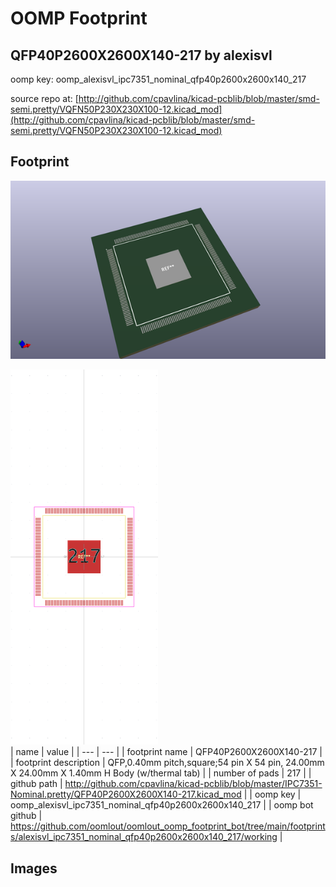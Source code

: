 # OOMP Footprint  
## QFP40P2600X2600X140-217  by alexisvl  
  
oomp key: oomp_alexisvl_ipc7351_nominal_qfp40p2600x2600x140_217  
  
source repo at: [http://github.com/cpavlina/kicad-pcblib/blob/master/smd-semi.pretty/VQFN50P230X230X100-12.kicad_mod](http://github.com/cpavlina/kicad-pcblib/blob/master/smd-semi.pretty/VQFN50P230X230X100-12.kicad_mod)  
## Footprint  
  
[![working_kicad_pcb_3d.png](working_kicad_pcb_3d_600.png)](working_kicad_pcb_3d.png)  
  
[![working.png](working_600.png)](working.png)  
| name | value | 
| --- | --- | 
| footprint name | QFP40P2600X2600X140-217 | 
| footprint description | QFP,0.40mm pitch,square;54 pin X 54 pin, 24.00mm X 24.00mm X 1.40mm H Body (w/thermal tab) | 
| number of pads | 217 | 
| github path | http://github.com/cpavlina/kicad-pcblib/blob/master/IPC7351-Nominal.pretty/QFP40P2600X2600X140-217.kicad_mod | 
| oomp key | oomp_alexisvl_ipc7351_nominal_qfp40p2600x2600x140_217 | 
| oomp bot github | https://github.com/oomlout/oomlout_oomp_footprint_bot/tree/main/footprints/alexisvl_ipc7351_nominal_qfp40p2600x2600x140_217/working | 
## Images  
